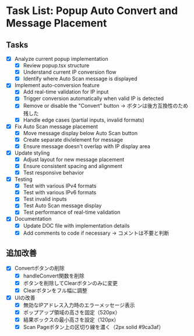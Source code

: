 # Task List: Popup Auto Convert and Message Placement

## Tasks

- [x] Analyze current popup implementation
  - [x] Review popup.tsx structure
  - [x] Understand current IP conversion flow
  - [x] Identify where Auto Scan message is displayed

- [x] Implement auto-conversion feature
  - [x] Add real-time validation for IP input
  - [x] Trigger conversion automatically when valid IP is detected
  - [x] Remove or disable the "Convert" button → ボタンは後方互換性のため残した
  - [x] Handle edge cases (partial inputs, invalid formats)

- [x] Fix Auto Scan message placement
  - [x] Move message display below Auto Scan button
  - [x] Create separate div/element for message
  - [x] Ensure message doesn't overlap with IP display area

- [x] Update styling
  - [x] Adjust layout for new message placement
  - [x] Ensure consistent spacing and alignment
  - [x] Test responsive behavior

- [x] Testing
  - [x] Test with various IPv4 formats
  - [x] Test with various IPv6 formats
  - [x] Test invalid inputs
  - [x] Test Auto Scan message display
  - [x] Test performance of real-time validation

- [x] Documentation
  - [x] Update DOC file with implementation details
  - [x] Add comments to code if necessary → コメントは不要と判断

## 追加改善

- [x] Convertボタンの削除
  - [x] handleConvert関数を削除
  - [x] ボタンを削除してClearボタンのみに変更
  - [x] Clearボタンをフル幅に調整

- [x] UIの改善
  - [x] 無効なIPアドレス入力時のエラーメッセージ表示
  - [x] ポップアップ領域の高さを固定（520px）
  - [x] 結果ボックスの最小高さを設定（120px）
  - [x] Scan Pageボタン上の区切り線を濃く（2px solid #9ca3af）
